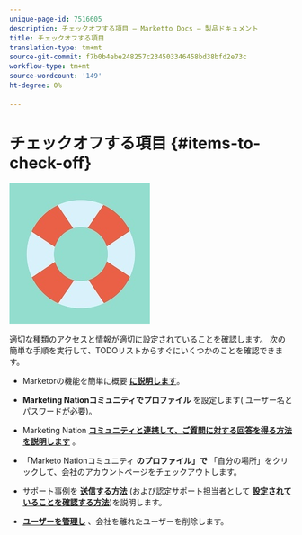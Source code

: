 ```yaml
---
unique-page-id: 7516605
description: チェックオフする項目 — Marketto Docs — 製品ドキュメント
title: チェックオフする項目
translation-type: tm+mt
source-git-commit: f7b0b4ebe248257c234503346458bd38bfd2e73c
workflow-type: tm+mt
source-wordcount: '149'
ht-degree: 0%

---
```



# チェックオフする項目 {#items-to-check-off}

![](assets/life-preserver.jpg)

適切な種類のアクセスと情報が適切に設定されていることを確認します。 次の簡単な手順を実行して、TODOリストからすぐにいくつかのことを確認できます。

* Marketorの機能を簡単に概要 **[に説明します](http://pages2.marketo.com/demoFull.html)**。

* **Marketing Nationコミュニティでプロファイル** を設定します( **[](http://nation.marketo.com/)** ユーザー名とパスワードが必要)。

* Marketing Nation **[コミュニティと連携して、ご質問に対する回答を得る方法を説明します](http://nation.marketo.com/t5/About-Community/ct-p/about-community)** 。

* 「Marketo Nationコミュニティ **のプロファイル」で** 「自分の場所」をクリックして、会社のアカウントページをチェックアウトします。

* サポート事例を **[送信する方法](http://nation.marketo.com/t5/Knowledgebase/Submitting-a-Support-Case-to-Marketo-Support/ta-p/252201)** (および認定サポート担当者として **[設定されていることを確認する方法](http://nation.marketo.com/t5/Knowledgebase/Managing-Authorized-Support-Contacts/ta-p/254341)**)を説明します。

* **[ユーザーを管理し](/help/marketo/product-docs/administration/users-and-roles/managing-marketo-users.md)** 、会社を離れたユーザーを削除します。
